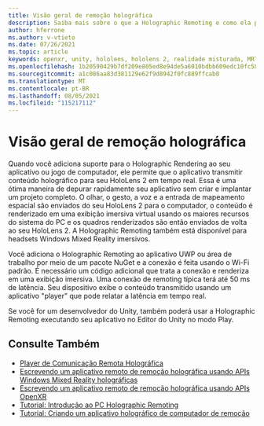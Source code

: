 ```yaml
---
title: Visão geral de remoção holográfica
description: Saiba mais sobre o que a Holographic Remoting e como ela pode beneficiar seu processo de desenvolvimento.
author: hferrone
ms.author: v-vtieto
ms.date: 07/26/2021
ms.topic: article
keywords: openxr, unity, hololens, hololens 2, realidade misturada, MRTK, realidade misturada Toolkit, realidade aumentada, realidade virtual, headsets de realidade misturada, learn, tutorial, introdução, remota holográfica, área de trabalho, versão prévia
ms.openlocfilehash: 1b20590429b7df209e805ed8e94de5a6010bdbb609edc10fc5854cd4df86f64c
ms.sourcegitcommit: a1c086aa83d381129e62f9d8942f0fc889ffcab0
ms.translationtype: MT
ms.contentlocale: pt-BR
ms.lasthandoff: 08/05/2021
ms.locfileid: "115217112"
---
```

# <a name="holographic-remoting-overview"></a>Visão geral de remoção holográfica

Quando você adiciona suporte para o Holographic Rendering ao seu aplicativo ou jogo de computador, ele permite que o aplicativo transmitir conteúdo holográfico para seu HoloLens 2 em tempo real. Essa é uma ótima maneira de depurar rapidamente seu aplicativo sem criar e implantar um projeto completo. O olhar, o gesto, a voz e a entrada de mapeamento espacial são enviados do seu HoloLens 2 para o computador, o conteúdo é renderizado em uma exibição imersiva virtual usando os maiores recursos do sistema do PC e os quadros renderizados são então enviados de volta ao seu HoloLens 2. A Holographic Remoting também está disponível para headsets Windows Mixed Reality imersivos.

Você adiciona o Holographic Remoting ao aplicativo UWP ou área de trabalho por meio de um pacote NuGet e a conexão é feita usando o Wi-Fi padrão. É necessário um código adicional que trata a conexão e renderiza em uma exibição imersiva. Uma conexão de remoting típica terá até 50 ms de latência. Seu dispositivo exibe o conteúdo transmitido usando um aplicativo "player" que pode relatar a latência em tempo real.

Se você for um desenvolvedor do Unity, também poderá usar a Holographic Remoting executando seu aplicativo no Editor do Unity no modo Play.

## <a name="see-also"></a>Consulte Também
* [Player de Comunicação Remota Holográfica](holographic-remoting-player.md)
* [Escrevendo um aplicativo remoto de remoção holográfica usando APIs Windows Mixed Reality holográficas](holographic-remoting-create-remote-wmr.md)
* [Escrevendo um aplicativo remoto de remoção holográfica usando APIs OpenXR](holographic-remoting-create-remote-openxr.md)
* [Tutorial: Introdução ao PC Holographic Remoting](../unity/tutorials/mr-learning-pc-holographic-remoting-01.md)
* [Tutorial: Criando um aplicativo holográfico de computador de remoção](../unity/tutorials/mr-learning-pc-holographic-remoting-02.md)
